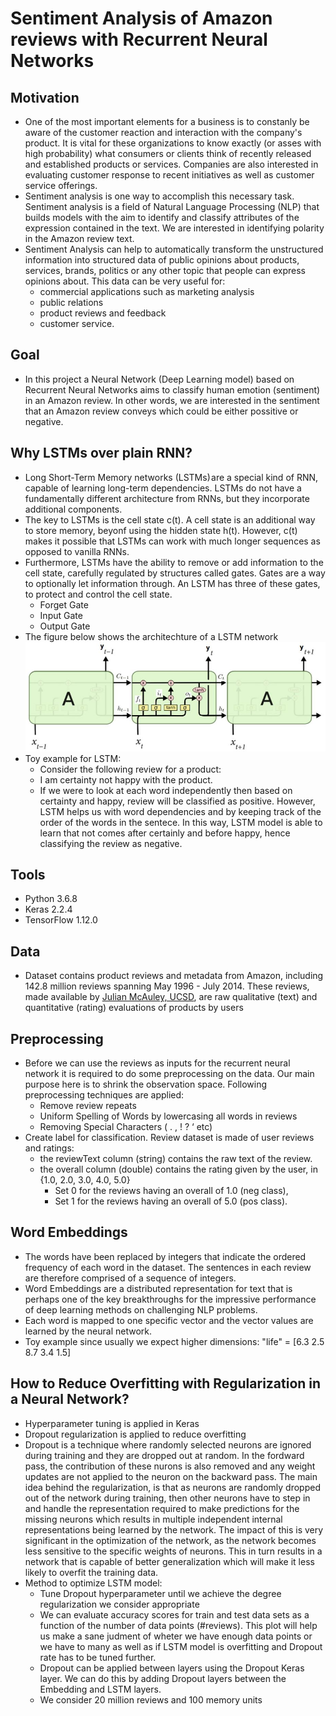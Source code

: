 
# Sentiment Analysis of Amazon reviews with Recurrent Neural Networks
## Motivation
- One of the most important elements for a business is to constanly be aware of the customer reaction and interaction with the company's product. It is vital for these organizations to know exactly (or asses with high probability) what consumers or clients think of recently released and established products or services. Companies are also interested in evaluating customer response to recent initiatives as well as customer service offerings.
- Sentiment analysis is one way to accomplish this necessary task. Sentiment analysis is a field of Natural Language Processing (NLP) that builds models with the aim to identify and classify attributes of the expression contained in the text. We are interested in identifying polarity in the Amazon review text.
- Sentiment Analysis can help to automatically transform the unstructured information into structured data of public opinions about products, services, brands, politics or any other topic that people can express opinions about. This data can be very useful for:
    - commercial applications such as marketing analysis
    - public relations
    - product reviews and feedback
    - customer service.

## Goal
- In this project a Neural Network (Deep Learning model) based on Recurrent Neural Networks aims to classify human emotion (sentiment) in an Amazon review. In other words, we are interested in the sentiment that an Amazon review conveys which could be either possitive or negative.

## Why LSTMs over plain RNN?
- Long Short-Term Memory networks (LSTMs) are a special kind of RNN, capable of learning long-term dependencies. LSTMs do not have a fundamentally different architecture from RNNs, but they incorporate additional components.
- The key to LSTMs is the cell state c(t). A cell state is an additional way to store memory, beyonf using the hidden state h(t). However, c(t) makes it possible that LSTMs can work with much longer sequences as opposed to vanilla RNNs.
- Furthermore, LSTMs have the ability to remove or add information to the cell state, carefully regulated by structures called gates. Gates are a way to optionally let information through. An LSTM has three of these gates, to protect and control the cell state.
    - Forget Gate
    - Input Gate
    - Output Gate
- The figure below shows the architechture of a LSTM network
![LSTM Architecture](lstm_diag.jpg)
- Toy example for LSTM:
    - Consider the following review for a product:
    - I am certainty not happy with the product.
    - If we were to look at each word independently then based on certainty and happy, review will be classified as positive. However, LSTM helps us with word dependencies and by keeping track of the order of the words in the sentece. In this way, LSTM model is able to learn that not comes after certainly and before happy, hence classifying the review as negative.
    

## Tools
  - Python 3.6.8
  - Keras 2.2.4
  - TensorFlow 1.12.0


## Data
- Dataset contains product reviews and metadata from Amazon, including 142.8 million reviews spanning May 1996 - July 2014. These reviews, made available by [Julian McAuley, UCSD](http://jmcauley.ucsd.edu/data/amazon/), are raw qualitative (text) and quantitative (rating) evaluations of products by users

## Preprocessing
- Before we can use the reviews as inputs for the recurrent neural network it is required to do some preprocessing on the data. Our main purpose here is to shrink the observation space. Following preprocessing techniques are applied:
    - Remove review repeats
    - Uniform Spelling of Words by lowercasing all words in reviews
    - Removing Special Characters ( . , ! ? ‘ etc) 
- Create label for classification. Review dataset is made of user reviews and ratings:
    - the reviewText column (string) contains the raw text of the review.
    - the overall column (double) contains the rating given by the user, in {1.0, 2.0, 3.0, 4.0, 5.0}
        - Set 0 for the reviews having an overall of 1.0 (neg class),
        - Set 1 for the reviews having an overall of 5.0 (pos class).
  
## Word Embeddings
- The words have been replaced by integers that indicate the ordered frequency of each word in the dataset. The sentences in each review are therefore comprised of a sequence of integers.
- Word Embeddings are a distributed representation for text that is perhaps one of the key breakthroughs for the impressive performance of deep learning methods on challenging NLP problems.
- Each word is mapped to one specific vector and the vector values are learned by the neural network.
- Toy example since usually we expect higher dimensions:
"life" = [6.3 2.5 8.7 3.4 1.5]

## How to Reduce Overfitting with Regularization in a Neural Network?
- Hyperparameter tuning is applied in Keras
- Dropout regularization is applied to reduce overfitting
- Dropout is a technique where randomly selected neurons are ignored during training and they are dropped out at random. In the fordward pass, the contribution of these nurons is also removed and any weight updates are not applied to the neuron on the backward pass. The main idea behind the regularization, is that as neurons are randomly dropped out of the network during training, then other neurons have to step in and handle the representation required to make predictions for the missing neurons which results in multiple independent internal representations being learned by the network. The impact of this is very significant in the optimization of the network, as the network becomes less sensitive to the specific weights of neurons. This in turn results in a network that is capable of better generalization which will make it less likely to overfit the training data.
- Method to optimize LSTM model:
    - Tune Dropout hyperparameter until we achieve the degree regularization we consider appropriate
    - We can evaluate accuracy scores for train and test data sets as a function of the number of data points (#reviews). This plot will help us make a sane judment of wheter we have enough data points or we have to many as well as if LSTM model is overfitting and Dropout rate has to be tuned further. 
    - Dropout can be applied between layers using the Dropout Keras layer. We can do this by adding Dropout layers between the Embedding and LSTM layers.
    - We consider 20 million reviews and 100 memory units
    
    







